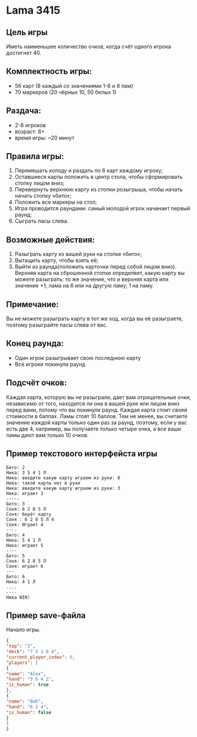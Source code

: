 # Lama 3415
## **Цель игры**
Иметь наименьшее количество очков, когда счёт одного игрока достигнет 40.
## **Комплектность игры:**
+ 56 карт (8 каждый со значениями 1-6 и 8 лам)
+ 70 маркеров (20 чёрных 10, 50 белых 1)

## **Раздача:**
+ 2-6 игроков
+ возраст: 8+
+ время игры: ~20 минут

## **Правила игры:**
1) Перемешать колоду и раздать по 6 карт каждому игроку;
2) Оставшиеся карты положить в центр стола, чтобы сформировать стопку лицом вниз;
3) Перевернуть верхнюю карту из стопки розыгрыша, чтобы начать начать стопку «бито»;
4) Положить все маркеры на стол;
5) Игра проводится раундами: самый молодой игрок начинает первый раунд;
6) Сыграть пасы слева.

## **Возможные действия:**
  1) Разыграть карту из вашей руки на стопке «бито»;
2) Вытащить карту, чтобы взять её;
3) Выйти из раунда(положить карточки перед собой лицом вниз).
Верхняя карта на сброшенной стопке определяет, какую карту вы можете разыграть: то же значение, что и верхняя карта или значение +1; лама на 6 или на другую ламу; 1 на ламу.

## **Примечание:**
Вы не можете разыграть карту в тот же ход, когда вы её разыграете, поэтому разыграйте пасы слева от вас.

## **Конец раунда:**
+ Один игрок разыгрывает свою последнюю карту
+ Все игроки покинули раунд

## **Подсчёт очков:**
Каждая карта, которую вы не разыграли, дает вам отрицательные очки, независимо от того, находится ли она в вашей руке или лицом вниз перед вами, потому что вы покинули раунд. Каждая карта стоит своей стоимости в баллах. Ламы стоят 10 баллов. Тем не менее, вы считаете значение каждой карты только один раз за раунд, поэтому, если у вас есть две 4, например, вы получаете только четыре очка, а все ваши ламы дают вам только 10 очков.

## Пример текстового интерфейста игры 
```
Бито: 2
Ника: 3 5 4 1 Л
Ника: введите какую карту играем из руки: 8
Ника: такой карты нет в руке
Ника: введите какую карту играем из руки: 3
Ника: играет 3
-----
Бито: 3
Соня: 6 2 8 5 Л
Соня: берёт карту
Соня : 6 2 8 5 Л 4
Соня: Играет 4
----
Бито: 4
Ника: 5 4 1 Л
Ника: играет 5
----
Бито: 5
Соня: 6 2 8 5 Л
Соня: играет 6
---
Бито: 6
Ника: 4 1 Л
....
----
Ника WIN!
``` 

## Пример save-файла 
Начало игры.
```json
{
"top": "2",
"deck": "7 3 1 8 4",
"current_player_index": 0,
"players": [
{
"name": "Alex",
"hand": "5 6 4 2",
"is_human": true
},
{
"name": "Bob",
"hand": "6 2 4",
"is_human": false
}
]
}
```
